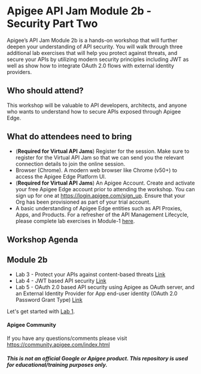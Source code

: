 # Apigee API Jam Module 2b - Security Part Two
Apigee’s API Jam Module 2b is a hands-on workshop that will further deepen your understanding of API security. You will walk through three additional lab exercises that will help you protect against threats, and secure your APIs by utilizing modern security principles including JWT as well as show how to integrate OAuth 2.0 flows with external identity providers. 

## Who should attend?
This workshop will be valuable to API developers, architects, and anyone who wants to understand how to secure APIs exposed through Apigee Edge.

## What do attendees need to bring
- (**Required for Virtual API Jams**) Register for the session. Make sure to register for the Virtual API Jam so that we can send you the relevant connection details to join the online session.
- Browser (Chrome). A modern web browser like Chrome (v50+) to access the Apigee Edge Platform UI.
- (**Required for Virtual API Jams**) An Apigee Account. Create and activate your free Apigee Edge account prior to attending the workshop. You can sign up for one at https://login.apigee.com/sign_up. Ensure that your Org has been provisioned as part of your trial account.
- A basic understanding of Apigee Edge entities such as API Proxies, Apps, and Products. For a refresher of the API Management Lifecycle, please complete lab exercises in Module-1 [here](https://github.com/aliceinapiland/apijam/tree/master/Module-1).

## Workshop Agenda

## Module 2b
* Lab 3 - Protect your APIs against content-based threats [Link](https://github.com/aliceinapiland/apijam/tree/master/Module-2b/Labs/Lab%203)
* Lab 4 - JWT based API security [Link](https://github.com/aliceinapiland/apijam/tree/master/Module-2b/Labs/Lab%204)
* Lab 5 - OAuth 2.0 based API security using Apigee as OAuth server, and an External Identity Provider for App end-user identity (OAuth 2.0 Password Grant Type) [Link](https://github.com/aliceinapiland/apijam/tree/master/Module-2b/Labs/Lab%205)

Let's get started with [Lab 1](https://github.com/aliceinapiland/apijam/tree/master/Module-2b/Labs/Lab%201).

#### Apigee Community 
If you have any questions/comments please visit https://community.apigee.com/index.html

##### This is not an official Google or Apigee product. This repository is used for educational/training purposes only.